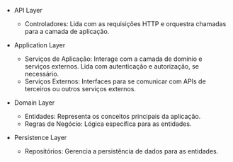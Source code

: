 - API Layer
  - Controladores: Lida com as requisições HTTP e orquestra chamadas para a camada de aplicação.

- Application Layer
  - Serviços de Aplicação: Interage com a camada de domínio e serviços externos. Lida com autenticação e autorização, se necessário.
  - Serviços Externos: Interfaces para se comunicar com APIs de terceiros ou outros serviços externos.

- Domain Layer
  - Entidades: Representa os conceitos principais da aplicação.
  - Regras de Negócio: Lógica específica para as entidades.

- Persistence Layer
  - Repositórios: Gerencia a persistência de dados para as entidades.
